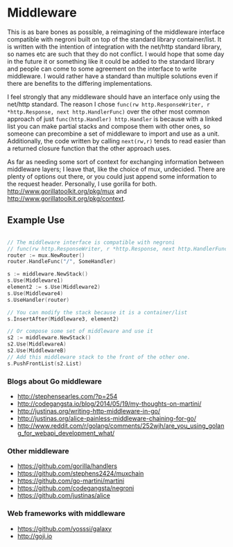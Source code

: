 # Middleware

This is as bare bones as possible, a reimagining of the middleware interface compatible with negroni built on top of the standard library container/list. It is written with the intention of integration with the net/http standard library, so names etc are such that they do not conflict. I would hope that some day in the future it or something like it could be added to the standard library and people can come to some agreement on the interface to write middleware. I would rather have a standard than multiple solutions even if there are benefits to the differing implementations.

I feel strongly that any middleware should have an interface only using the net/http standard. The reason I chose `func(rw http.ResponseWriter, r *http.Response, next http.HandlerFunc)` over the other most common approach of just `func(http.Handler) http.Handler` is because with a linked list you can make partial stacks and compose them with other ones, so someone can precombine a set of middleware to import and use as a unit. Additionally, the code written by calling `next(rw,r)` tends to read easier than a returned closure function that the other approach uses. 

As far as needing some sort of context for exchanging information between middleware layers; I leave that, like the choice of mux, undecided. There are plenty of options out there, or you could just append some information to the request header. Personally, I use gorilla for both. http://www.gorillatoolkit.org/pkg/mux and http://www.gorillatoolkit.org/pkg/context.

## Example Use

~~~ go

// The middleware interface is compatible with negroni
// func(rw http.ResponseWriter, r *http.Response, next http.HandlerFunc)
router := mux.NewRouter()
router.HandleFunc("/", SomeHandler)

s := middleware.NewStack()
s.Use(Middleware1)
element2 := s.Use(Middleware2)
s.Use(Middleware4)
s.UseHandler(router)

// You can modify the stack because it is a container/list
s.InsertAfter(Middleware3, element2)

// Or compose some set of middleware and use it
s2 := middleware.NewStack()
s2.Use(MiddlewareA)
s2.Use(MiddlewareB)
// Add this middleware stack to the front of the other one.
s.PushFrontList(s2.List)

~~~~

### Blogs about Go middleware
  - http://stephensearles.com/?p=254
  - http://codegangsta.io/blog/2014/05/19/my-thoughts-on-martini/
  - http://justinas.org/writing-http-middleware-in-go/
  - http://justinas.org/alice-painless-middleware-chaining-for-go/
  - http://www.reddit.com/r/golang/comments/252wjh/are_you_using_golang_for_webapi_development_what/

### Other middleware
  - https://github.com/gorilla/handlers
  - https://github.com/stephens2424/muxchain
  - https://github.com/go-martini/martini
  - https://github.com/codegangsta/negroni
  - https://github.com/justinas/alice

### Web frameworks with middleware
  - https://github.com/yosssi/galaxy
  - http://goji.io

